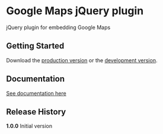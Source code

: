 # Google Maps jQuery plugin

jQuery plugin for embedding Google Maps

## Getting Started
Download the [production version][min] or the [development version][max].

[min]: https://raw.github.com/jeromesmadja/initmap.js/master/dist/initmap.min.js
[max]: https://raw.github.com/jeromesmadja/initmap.js/master/dist/initmap.js

## Documentation
[See documentation here][documentation]

[documentation]: http://jeromesmadja.github.io/initmapjs/

## Release History  
__1.0.0__ Initial version
